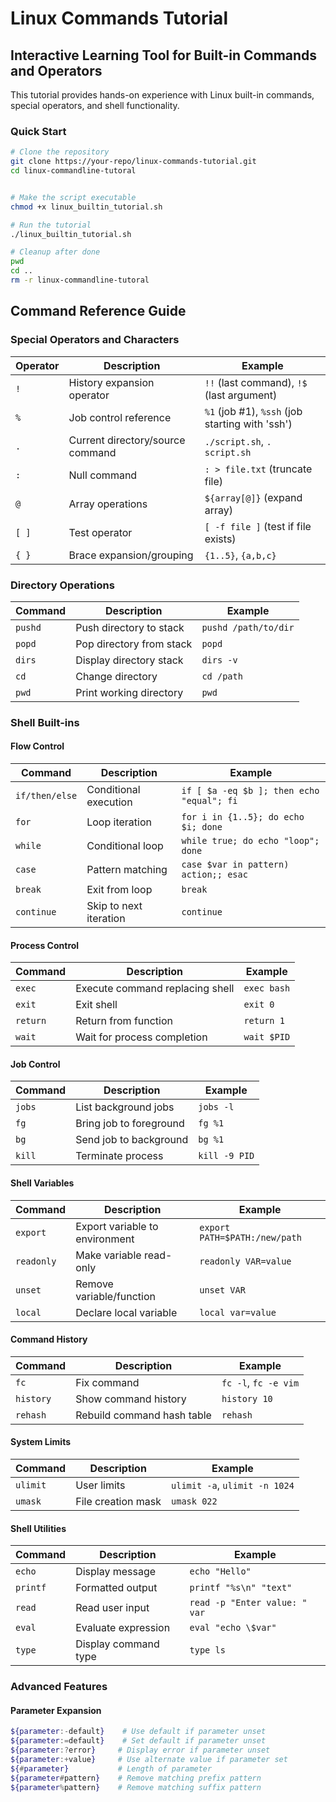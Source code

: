 # Linux Commands Tutorial
## Interactive Learning Tool for Built-in Commands and Operators

This tutorial provides hands-on experience with Linux built-in commands, special operators, and shell functionality.

### Quick Start

```bash
# Clone the repository
git clone https://your-repo/linux-commands-tutorial.git
cd linux-commandline-tutoral


# Make the script executable
chmod +x linux_builtin_tutorial.sh

# Run the tutorial
./linux_builtin_tutorial.sh

# Cleanup after done
pwd
cd ..
rm -r linux-commandline-tutoral
```

## Command Reference Guide

### Special Operators and Characters

| Operator | Description | Example |
|----------|-------------|----------|
| `!` | History expansion operator | `!!` (last command), `!$` (last argument) |
| `%` | Job control reference | `%1` (job #1), `%ssh` (job starting with 'ssh') |
| `.` | Current directory/source command | `./script.sh`, `. script.sh` |
| `:` | Null command | `: > file.txt` (truncate file) |
| `@` | Array operations | `${array[@]}` (expand array) |
| `[ ]` | Test operator | `[ -f file ]` (test if file exists) |
| `{ }` | Brace expansion/grouping | `{1..5}`, `{a,b,c}` |

### Directory Operations

| Command | Description | Example |
|---------|-------------|----------|
| `pushd` | Push directory to stack | `pushd /path/to/dir` |
| `popd` | Pop directory from stack | `popd` |
| `dirs` | Display directory stack | `dirs -v` |
| `cd` | Change directory | `cd /path` |
| `pwd` | Print working directory | `pwd` |

### Shell Built-ins

#### Flow Control
| Command | Description | Example |
|---------|-------------|----------|
| `if/then/else` | Conditional execution | `if [ $a -eq $b ]; then echo "equal"; fi` |
| `for` | Loop iteration | `for i in {1..5}; do echo $i; done` |
| `while` | Conditional loop | `while true; do echo "loop"; done` |
| `case` | Pattern matching | `case $var in pattern) action;; esac` |
| `break` | Exit from loop | `break` |
| `continue` | Skip to next iteration | `continue` |

#### Process Control
| Command | Description | Example |
|---------|-------------|----------|
| `exec` | Execute command replacing shell | `exec bash` |
| `exit` | Exit shell | `exit 0` |
| `return` | Return from function | `return 1` |
| `wait` | Wait for process completion | `wait $PID` |

#### Job Control
| Command | Description | Example |
|---------|-------------|----------|
| `jobs` | List background jobs | `jobs -l` |
| `fg` | Bring job to foreground | `fg %1` |
| `bg` | Send job to background | `bg %1` |
| `kill` | Terminate process | `kill -9 PID` |

#### Shell Variables
| Command | Description | Example |
|---------|-------------|----------|
| `export` | Export variable to environment | `export PATH=$PATH:/new/path` |
| `readonly` | Make variable read-only | `readonly VAR=value` |
| `unset` | Remove variable/function | `unset VAR` |
| `local` | Declare local variable | `local var=value` |

#### Command History
| Command | Description | Example |
|---------|-------------|----------|
| `fc` | Fix command | `fc -l`, `fc -e vim` |
| `history` | Show command history | `history 10` |
| `rehash` | Rebuild command hash table | `rehash` |

#### System Limits
| Command | Description | Example |
|---------|-------------|----------|
| `ulimit` | User limits | `ulimit -a`, `ulimit -n 1024` |
| `umask` | File creation mask | `umask 022` |

#### Shell Utilities
| Command | Description | Example |
|---------|-------------|----------|
| `echo` | Display message | `echo "Hello"` |
| `printf` | Formatted output | `printf "%s\n" "text"` |
| `read` | Read user input | `read -p "Enter value: " var` |
| `eval` | Evaluate expression | `eval "echo \$var"` |
| `type` | Display command type | `type ls` |

### Advanced Features

#### Parameter Expansion
```bash
${parameter:-default}    # Use default if parameter unset
${parameter:=default}    # Set default if parameter unset
${parameter:?error}     # Display error if parameter unset
${parameter:+value}     # Use alternate value if parameter set
${#parameter}           # Length of parameter
${parameter#pattern}    # Remove matching prefix pattern
${parameter%pattern}    # Remove matching suffix pattern
